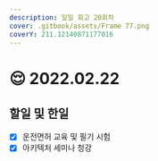 ```yaml
---
description: 일일 회고 20회차
cover: .gitbook/assets/Frame 77.png
coverY: 211.12140871177016
---
```


# 😌 2022.02.22

## 할일 및 한일

* [x] 운전면허 교육 및 필기 시험
* [x] 아키텍처 세미나 청강
